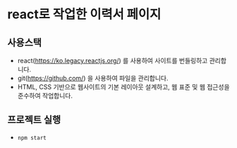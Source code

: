 # react로 작업한 이력서 페이지

## 사용스택
- react(https://ko.legacy.reactjs.org/) 를 사용하여 사이트를 번들링하고 관리합니다.
- git(https://github.com/) 을 사용하여 파일을 관리합니다.
- HTML, CSS 기반으로 웹사이트의 기본 레이아웃 설계하고, 웹 표준 및 웹 접근성을 준수하여 작업합니다. 

## 프로젝트 실행
- `npm start`